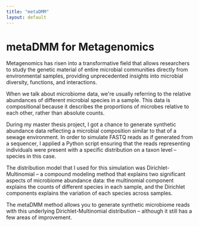 ```yaml
---
title: "metaDMM"
layout: default
---
```


# metaDMM for Metagenomics
Metagenomics has risen into a transformative field that allows researchers to study the genetic material of entire microbial communities directly from environmental samples, providing unprecedented insights into microbial diversity, functions, and interactions.

When we talk about microbiome data, we're usually referring to the relative abundances of different microbial species in a sample. This data is compositional because it describes the proportions of microbes relative to each other, rather than absolute counts.

During my master thesis project, I got a chance to generate synthetic abundance data reflecting a microbial composition similar to that of a sewage environment. In order to simulate FASTQ reads as if generated from a sequencer, I applied a Python script ensuring that the reads representing individuals were present with a specific distribution on a taxon level – species in this case.

The distribution model that I used for this simulation was Dirichlet-Multinomial – a compound modeling method that explains two significant aspects of microbiome abundance data: the multinomial component explains the counts of different species in each sample, and the Dirichlet components explains the variation of each species across samples.

The metaDMM method allows you to generate synthetic microbiome reads with this underlying Dirichlet-Multinomial distribution – although it still has a few areas of improvement.


<script src="https://utteranc.es/client.js"
        repo="https://github.com/aswatib/RandomVariable"
        issue-term="metaDMM"
        theme="github-light"
        crossorigin="anonymous"
        async>
</script>
